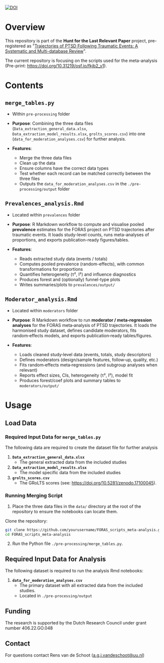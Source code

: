 [![DOI](https://zenodo.org/badge/1054345057.svg)](https://doi.org/10.5281/zenodo.17098304)

# Overview

This repository is part of the **Hunt for the Last Relevant Paper** project,
pre-registered  as "[Trajectories of PTSD Following Traumatic Events: A Systematic and Multi-database Review](https://www.crd.york.ac.uk/prospero/display_record.php?RecordID=494027)".

The current repository is focusing on the scripts used for the meta-analysis (Pre-print: https://doi.org/10.31219/osf.io/fkjb2_v1).

# Contents

## `merge_tables.py`

- Within `pre-processing` folder

- **Purpose**: Combining the three data files (`Data_extraction_general_data.xlsx`, `Data_extraction_model_results.xlsx`, `grolts_scores.csv`) into one (`data_for_moderation_analyses.csv`) for further analysis.

- **Features**:
   - Merge the three data files
   - Clean up the data
   - Ensure columns have the correct data types
   - Test whether each record can be matched correctly between the three files
   - Outputs the `data_for_moderation_analyses.csv` in the `./pre-processing/output` folder

## `Prevalences_analysis.Rmd`

- Located within `prevalences` folder

- **Purpose**: R Markdown workflow to compute and visualise pooled **prevalence** estimates for the FORAS project on PTSD trajectories after traumatic events. It loads study-level counts, runs meta-analyses of proportions, and exports publication-ready figures/tables.

- **Features**:
   - Reads extracted study data (events / totals)
   - Computes pooled prevalence (random-effects), with common transformations for proportions
   - Quantifies heterogeneity (τ², I²) and influence diagnostics
   - Produces forest and (optionally) funnel-type plots
   - Writes summaries/plots to `prevalences/output/`

## `Moderator_analysis.Rmd`

- Located within `moderators` folder

- **Purpose**: R Markdown workflow to run **moderator / meta‑regression analyses** for the FORAS meta‑analysis of PTSD trajectories. It loads the harmonised study dataset, defines candidate moderators, fits random‑effects models, and exports publication‑ready tables/figures.

- **Features**:
   - Loads cleaned study‑level data (events, totals, study descriptors)
   - Defines moderators (design/sample features, follow‑up, quality, etc.)
   - Fits random‑effects meta‑regressions (and subgroup analyses when relevant)
   - Reports effect sizes, CIs, heterogeneity (τ², I²), model fit
   - Produces forest/coef plots and summary tables to `moderators/output/`
  
# Usage

## Load Data

### Required Input Data for `merge_tables.py`

The following data are required to create the dataset file for further analysis

1. **`Data_extraction_general_data.xlsx`**
   - The general extracted data from the included studies
2. **`Data_extraction_model_results.xlsx`**
   - The model specific data from the included studies
3. **`grolts_scores.csv`**
   - The GRoLTS scores (see: https://doi.org/10.5281/zenodo.17100045).

### Running Merging Script

1. Place the three data files in the `data/` directory at the root of the repository to ensure the notebooks can locate them.

Clone the repository:
   ```bash
   git clone https://github.com/yourusername/FORAS_scripts_meta-analysis.git
   cd FORAS_scripts_meta-analysis
   ```

2. Run the Python file `./pre-processing/merge_tables.py`.

## Required Input Data for Analysis

The following dataset is required to run the analysis Rmd notebooks:

1. **`data_for_moderation_analyses.csv`**
   - The primary dataset with all extracted data from the included studies.
   - Located in `./pre-processing/output`

## Funding 
The research is supported by the Dutch Research Council under grant number 406.22.GO.048

## Contact
For questions contact Rens van de Schoot (a.g.j.vandeschoot@uu.nl) 

